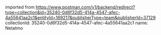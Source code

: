 imported from https://www.postman.com/v1/backend/redirect?type=collection&id=35240-0d6f32d5-414a-4547-afec-4a55641aa2c1&entityId=169217&publisherType=team&publisherId=37129
collectionId: 35240-0d6f32d5-414a-4547-afec-4a55641aa2c1
name: Netatmo